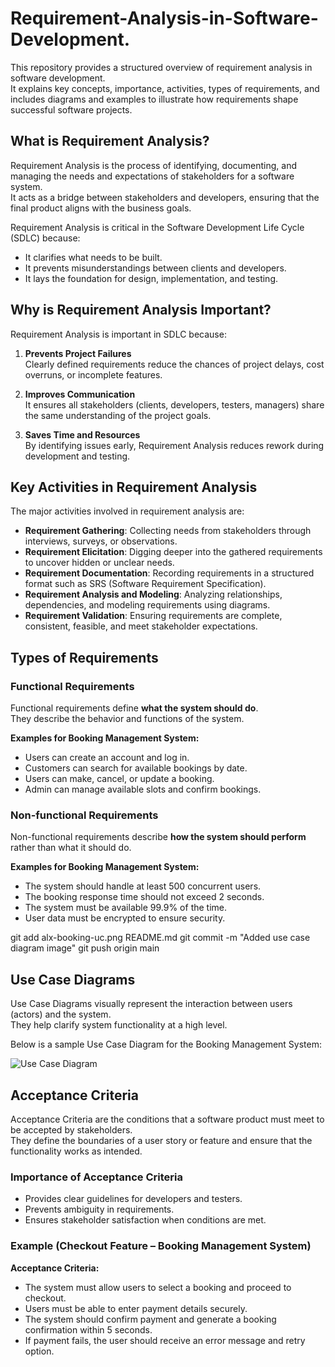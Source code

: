 # Requirement-Analysis-in-Software-Development.

This repository provides a structured overview of requirement analysis in software development.  
It explains key concepts, importance, activities, types of requirements, and includes diagrams and examples to illustrate how requirements shape successful software projects.


## What is Requirement Analysis?

Requirement Analysis is the process of identifying, documenting, and managing the needs and expectations of stakeholders for a software system.  
It acts as a bridge between stakeholders and developers, ensuring that the final product aligns with the business goals.

Requirement Analysis is critical in the Software Development Life Cycle (SDLC) because:
- It clarifies what needs to be built.
- It prevents misunderstandings between clients and developers.
- It lays the foundation for design, implementation, and testing.

## Why is Requirement Analysis Important?

Requirement Analysis is important in SDLC because:

1. **Prevents Project Failures**  
   Clearly defined requirements reduce the chances of project delays, cost overruns, or incomplete features.

2. **Improves Communication**  
   It ensures all stakeholders (clients, developers, testers, managers) share the same understanding of the project goals.

3. **Saves Time and Resources**  
   By identifying issues early, Requirement Analysis reduces rework during development and testing.


## Key Activities in Requirement Analysis

The major activities involved in requirement analysis are:

- **Requirement Gathering**: Collecting needs from stakeholders through interviews, surveys, or observations.
- **Requirement Elicitation**: Digging deeper into the gathered requirements to uncover hidden or unclear needs.
- **Requirement Documentation**: Recording requirements in a structured format such as SRS (Software Requirement Specification).
- **Requirement Analysis and Modeling**: Analyzing relationships, dependencies, and modeling requirements using diagrams.
- **Requirement Validation**: Ensuring requirements are complete, consistent, feasible, and meet stakeholder expectations.


## Types of Requirements

### Functional Requirements
Functional requirements define **what the system should do**.  
They describe the behavior and functions of the system.

**Examples for Booking Management System:**
- Users can create an account and log in.
- Customers can search for available bookings by date.
- Users can make, cancel, or update a booking.
- Admin can manage available slots and confirm bookings.

### Non-functional Requirements
Non-functional requirements describe **how the system should perform** rather than what it should do.

**Examples for Booking Management System:**
- The system should handle at least 500 concurrent users.
- The booking response time should not exceed 2 seconds.
- The system must be available 99.9% of the time.
- User data must be encrypted to ensure security.


git add alx-booking-uc.png README.md
git commit -m "Added use case diagram image"
git push origin main


## Use Case Diagrams

Use Case Diagrams visually represent the interaction between users (actors) and the system.  
They help clarify system functionality at a high level.

Below is a sample Use Case Diagram for the Booking Management System:

![Use Case Diagram](./alx-booking-uc.png)

## Acceptance Criteria

Acceptance Criteria are the conditions that a software product must meet to be accepted by stakeholders.  
They define the boundaries of a user story or feature and ensure that the functionality works as intended.

### Importance of Acceptance Criteria
- Provides clear guidelines for developers and testers.
- Prevents ambiguity in requirements.
- Ensures stakeholder satisfaction when conditions are met.

### Example (Checkout Feature – Booking Management System)
**Acceptance Criteria:**
- The system must allow users to select a booking and proceed to checkout.
- Users must be able to enter payment details securely.
- The system should confirm payment and generate a booking confirmation within 5 seconds.
- If payment fails, the user should receive an error message and retry option.

